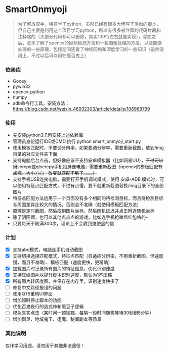 # SmartOnmyoji

> 为了解放双手，特意学了python，虽然已经有很多大佬写了类似的脚本，但自己主要是利用这个项目学习python，所以有很多被注释的代码片段和注释啥的（大部分代码都可以删除，其实100行左右就能实现），写完之后，基本了解了opencv的目标检测方法和一些图像处理的方法，以及图像处理的一些原理，包括期间还看了神经网络和深度学习的一些知识（虽然没用上，不过以后可以用在砸百鬼上）

### 依赖库
- Gooey
- pywin32
- opencv-python
- numpy
- adb命令行工具，安装方法： https://blog.csdn.net/weixin_46932303/article/details/106969799

### 使用
- 先安装python3.7,再安装上述依赖库
- 管理员身份运行IDE或CMD,执行 python smart_onmyoji_start.py
- 使用模板匹配时，不要调分辨率，如果要调分辨率，需要重新截图，放到/img目录的对应文件夹下面
- 支持电脑后台点击，但好像应该不支持安卓模拟器（比如网易UU），~~不过可以用scrcpy或qtscrcpy手机投屏连电脑，需要重新截图（opencv的模板匹配有点坑，大小方向一改变就匹配不到了。。。。）~~
- 支持手机USB连接电脑，需要打开手机调试模式，使用 安卓-ADB 模式时，可以使用特征点匹配方式，不过有点慢，要不就重新截图替换/img目录下的全部图片
- 特征点匹配方法适用于一个页面没有多个相同的待检测目标，而且待检测目标与周围差异比较大的情况，否则会不准确（就使用模板匹配方法）
- 原理是定时截图，然后找到图片坐标，然后随机延迟并点击附近随机坐标
- 除了阴阳师，也可以其他点点点的游戏，比如连手机抢微信红包啥的~
- 只要每天不刷满300次，理论上不会收到鬼使黑的信

### 计划
- [x] 支持abd模式，电脑连手机自动截图
- [x] 支持切换选择匹配模式，特征点匹配（自适应分辨率，不用重新截图，但速度慢，而且不准确）、模板匹配（速度更快，更精确）
- [x] 加载图片时记录所有图片的特征信息，优化识别速度
- [x] 支持压缩图片以提升脚本识别速度，默认为1不压缩
- [x] 所有图片转灰度图，并保存在内存里，识别速度快多了
- [ ] 修复中文路径报错的问题
- [ ] 使用QT5重构UI界面
- [ ] 增加超时停止脚本的功能
- [ ] 优化百鬼夜行的选式神和砸豆子逻辑
- [ ] 模拟真实点击（某时间一顿猛戳，每隔一段时间随机等待30秒到5分钟）
- [ ] 增加御灵、地域鬼王、逢魔、秘闻副本等场景

### 其他说明
仅作学习用途，请勿用于其他非法途径！
